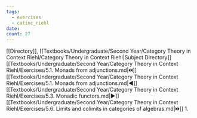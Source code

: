 ```yaml
---
tags:
  - exercises
  - catinc_riehl
date: 
count: 27
---
```

[[Directory]], [[Textbooks/Undergraduate/Second Year/Category Theory in Context Riehl/Category Theory in Context Riehl|Subject Directory]]
[[Textbooks/Undergraduate/Second Year/Category Theory in Context Riehl/Exercises/5.1. Monads from adjunctions.md|🞀🞀]] [[Textbooks/Undergraduate/Second Year/Category Theory in Context Riehl/Exercises/5.1. Monads from adjunctions.md|◀]] [[Textbooks/Undergraduate/Second Year/Category Theory in Context Riehl/Exercises/5.3. Monadic functors.md|▶]] [[Textbooks/Undergraduate/Second Year/Category Theory in Context Riehl/Exercises/5.6. Limits and colimits in categories of algebras.md|🞂🞂]]
1. 